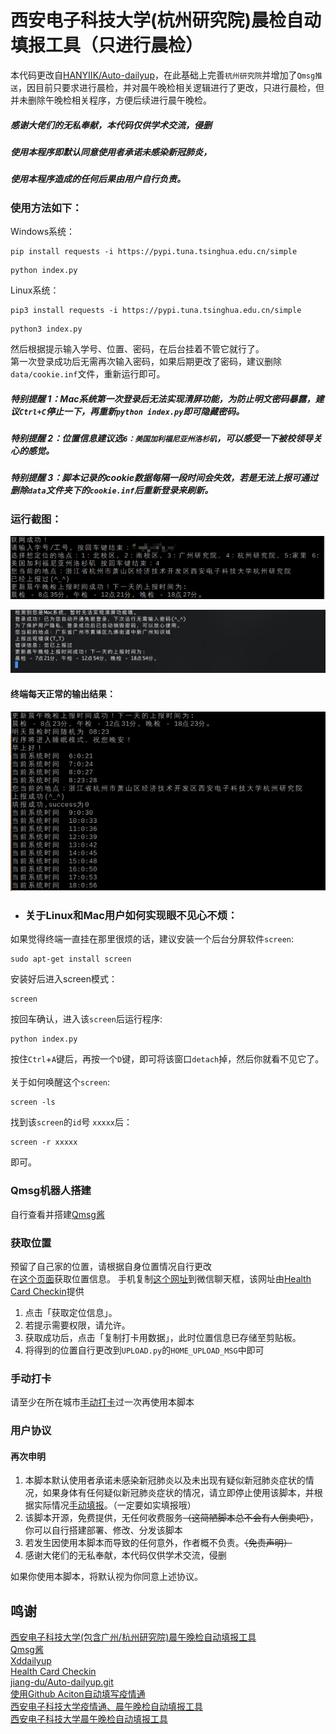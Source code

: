 # 西安电子科技大学(杭州研究院)晨检自动填报工具（只进行晨检）

本代码更改自[HANYIIK/Auto-dailyup](https://github.com/HANYIIK/Auto-dailyup)，在此基础上完善`杭州研究院`并增加了`Qmsg推送`，因目前只要求进行晨检，并对晨午晚检相关逻辑进行了更改，只进行晨检，但并未删除午晚检相关程序，方便后续进行晨午晚检。


##### 感谢大佬们的无私奉献，本代码仅供学术交流，侵删
##### 使用本程序即默认同意使用者承诺未感染新冠肺炎，
##### 使用本程序造成的任何后果由用户自行负责。



### 使用方法如下：
Windows系统：
```
pip install requests -i https://pypi.tuna.tsinghua.edu.cn/simple
```
```
python index.py
```
Linux系统：
```
pip3 install requests -i https://pypi.tuna.tsinghua.edu.cn/simple
```
```
python3 index.py
```
然后根据提示输入学号、位置、密码，在后台挂着不管它就行了。<br>
第一次登录成功后无需再次输入密码，如果后期更改了密码，建议删除`data/cookie.inf`文件，重新运行即可。<br>
##### 特别提醒 1：Mac系统第一次登录后无法实现清屏功能，为防止明文密码暴露，建议`Ctrl+C`停止一下，再重新`python index.py`即可隐藏密码。
##### 特别提醒 2：位置信息建议选`6：美国加利福尼亚州洛杉矶`，可以感受一下被校领导关心的感觉。
##### 特别提醒 3：脚本记录的cookie数据每隔一段时间会失效，若是无法上报可通过删除`data`文件夹下的`cookie.inf`后重新登录来刷新。

### 运行截图：
![image](https://github.com/bcmy/AutoDailyup-XDU-HZ/blob/master/images/1.png)

![image](https://github.com/bcmy/AutoDailyup-XDU-HZ/blob/master/images/2.jpg)
#### 终端每天正常的输出结果：
![image](https://github.com/bcmy/AutoDailyup-XDU-HZ/blob/master/images/3.png)
* ### 关于Linux和Mac用户如何实现眼不见心不烦：
如果觉得终端一直挂在那里很烦的话，建议安装一个后台分屏软件`screen`:
```
sudo apt-get install screen
```
安装好后进入screen模式：
```
screen
```
按回车确认，进入该`screen`后运行程序:
```
python index.py
```
按住`Ctrl`+`A`键后，再按一个`D`键，即可将该窗口`detach`掉，然后你就看不见它了。<br>
<br>关于如何唤醒这个`screen`:
```
screen -ls
```
找到该`screen`的`id`号 `xxxxx`后：
```
screen -r xxxxx
```
即可。

### Qmsg机器人搭建

自行查看并搭建[Qmsg酱](https://qmsg.zendee.cn/)  

### 获取位置
预留了自己家的位置，请根据自身位置情况自行更改  
在[这个页面](https://geoinfo.hawa130.com/)获取位置信息。
手机复制[这个网址](https://geoinfo.hawa130.com/)到微信聊天框，该网址由[Health Card Checkin](https://github.com/hawa130/health-card-checkin)提供
1. 点击「获取定位信息」。
2. 若提示需要权限，请允许。
3. 获取成功后，点击「复制打卡用数据」，此时位置信息已存储至剪贴板。
4. 将得到的位置自行更改到`UPLOAD.py`的`HOME_UPLOAD_MSG`中即可

### 手动打卡
请至少在所在城市[手动打卡](https://xxcapp.xidian.edu.cn/ncov/wap/default/index)过一次再使用本脚本

### 用户协议

#### 再次申明

1. 本脚本默认使用者承诺未感染新冠肺炎以及未出现有疑似新冠肺炎症状的情况，如果身体有任何疑似新冠肺炎症状的情况，请立即停止使用该脚本，并根据实际情况[手动填报](https://xxcapp.xidian.edu.cn/ncov/wap/default/index)。（一定要如实填报哦）
2. 该脚本开源，免费提供，无任何收费服务~~（这简陋脚本总不会有人倒卖吧）~~，你可以自行搭建部署、修改、分发该脚本
3. 若发生因使用本脚本而导致的任何意外，作者概不负责。~~（免责声明）~~
4. 感谢大佬们的无私奉献，本代码仅供学术交流，侵删

如果你使用本脚本，将默认视为你同意上述协议。


## 鸣谢
[西安电子科技大学(包含广州/杭州研究院)晨午晚检自动填报工具](https://github.com/HANYIIK/Auto-dailyup )  
[Qmsg酱](https://qmsg.zendee.cn/)  
[Xddailyup](https://github.com/Pairman)  
[Health Card Checkin](https://github.com/hawa130/health-card-checkin)  
[jiang-du/Auto-dailyup.git](https://github.com/jiang-du/Auto-dailyup.git)  
[使用Github Aciton自动填写疫情通](hyyps://cnblogs.com/soowin/p/13461451.html )  
[西安电子科技大学疫情通、晨午晚检自动填报工具 ](https://github.com/jiang-du/Auto-dailyup )  
[西安电子科技大学晨午晚检自动填报工具](https://github.com/cunzao/ncov)  
